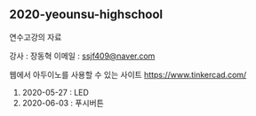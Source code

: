 ## 2020-yeounsu-highschool
연수고강의 자료

강사 : 장동혁
이메일 : ssjf409@naver.com

웹에서 아두이노를 사용할 수 있는 사이트 https://www.tinkercad.com/

1. 2020-05-27 : LED
2. 2020-06-03 : 푸시버튼
